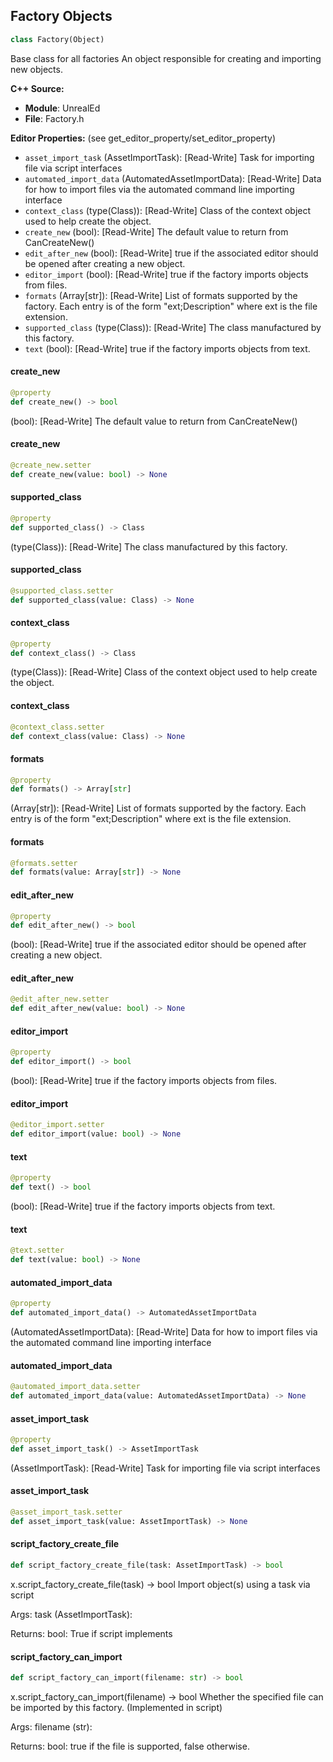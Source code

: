 ## Factory Objects

```python
class Factory(Object)
```

Base class for all factories
An object responsible for creating and importing new objects.

**C++ Source:**

- **Module**: UnrealEd
- **File**: Factory.h

**Editor Properties:** (see get_editor_property/set_editor_property)

- ``asset_import_task`` (AssetImportTask):  [Read-Write] Task for importing file via script interfaces
- ``automated_import_data`` (AutomatedAssetImportData):  [Read-Write] Data for how to import files via the automated command line importing interface
- ``context_class`` (type(Class)):  [Read-Write] Class of the context object used to help create the object.
- ``create_new`` (bool):  [Read-Write] The default value to return from CanCreateNew()
- ``edit_after_new`` (bool):  [Read-Write] true if the associated editor should be opened after creating a new object.
- ``editor_import`` (bool):  [Read-Write] true if the factory imports objects from files.
- ``formats`` (Array[str]):  [Read-Write] List of formats supported by the factory. Each entry is of the form "ext;Description" where ext is the file extension.
- ``supported_class`` (type(Class)):  [Read-Write] The class manufactured by this factory.
- ``text`` (bool):  [Read-Write] true if the factory imports objects from text.

<a id="unreal.Factory.create_new"></a>

#### create_new

```python
@property
def create_new() -> bool
```

(bool):  [Read-Write] The default value to return from CanCreateNew()

<a id="unreal.Factory.create_new"></a>

#### create_new

```python
@create_new.setter
def create_new(value: bool) -> None
```

<a id="unreal.Factory.supported_class"></a>

#### supported_class

```python
@property
def supported_class() -> Class
```

(type(Class)):  [Read-Write] The class manufactured by this factory.

<a id="unreal.Factory.supported_class"></a>

#### supported_class

```python
@supported_class.setter
def supported_class(value: Class) -> None
```

<a id="unreal.Factory.context_class"></a>

#### context_class

```python
@property
def context_class() -> Class
```

(type(Class)):  [Read-Write] Class of the context object used to help create the object.

<a id="unreal.Factory.context_class"></a>

#### context_class

```python
@context_class.setter
def context_class(value: Class) -> None
```

<a id="unreal.Factory.formats"></a>

#### formats

```python
@property
def formats() -> Array[str]
```

(Array[str]):  [Read-Write] List of formats supported by the factory. Each entry is of the form "ext;Description" where ext is the file extension.

<a id="unreal.Factory.formats"></a>

#### formats

```python
@formats.setter
def formats(value: Array[str]) -> None
```

<a id="unreal.Factory.edit_after_new"></a>

#### edit_after_new

```python
@property
def edit_after_new() -> bool
```

(bool):  [Read-Write] true if the associated editor should be opened after creating a new object.

<a id="unreal.Factory.edit_after_new"></a>

#### edit_after_new

```python
@edit_after_new.setter
def edit_after_new(value: bool) -> None
```

<a id="unreal.Factory.editor_import"></a>

#### editor_import

```python
@property
def editor_import() -> bool
```

(bool):  [Read-Write] true if the factory imports objects from files.

<a id="unreal.Factory.editor_import"></a>

#### editor_import

```python
@editor_import.setter
def editor_import(value: bool) -> None
```

<a id="unreal.Factory.text"></a>

#### text

```python
@property
def text() -> bool
```

(bool):  [Read-Write] true if the factory imports objects from text.

<a id="unreal.Factory.text"></a>

#### text

```python
@text.setter
def text(value: bool) -> None
```

<a id="unreal.Factory.automated_import_data"></a>

#### automated_import_data

```python
@property
def automated_import_data() -> AutomatedAssetImportData
```

(AutomatedAssetImportData):  [Read-Write] Data for how to import files via the automated command line importing interface

<a id="unreal.Factory.automated_import_data"></a>

#### automated_import_data

```python
@automated_import_data.setter
def automated_import_data(value: AutomatedAssetImportData) -> None
```

<a id="unreal.Factory.asset_import_task"></a>

#### asset_import_task

```python
@property
def asset_import_task() -> AssetImportTask
```

(AssetImportTask):  [Read-Write] Task for importing file via script interfaces

<a id="unreal.Factory.asset_import_task"></a>

#### asset_import_task

```python
@asset_import_task.setter
def asset_import_task(value: AssetImportTask) -> None
```

<a id="unreal.Factory.script_factory_create_file"></a>

#### script_factory_create_file

```python
def script_factory_create_file(task: AssetImportTask) -> bool
```

x.script_factory_create_file(task) -> bool
Import object(s) using a task via script

Args:
    task (AssetImportTask): 

Returns:
    bool: True if script implements

<a id="unreal.Factory.script_factory_can_import"></a>

#### script_factory_can_import

```python
def script_factory_can_import(filename: str) -> bool
```

x.script_factory_can_import(filename) -> bool
Whether the specified file can be imported by this factory. (Implemented in script)

Args:
    filename (str): 

Returns:
    bool: true if the file is supported, false otherwise.

<a id="unreal.FoliageType_InstancedStaticMeshFactory"></a>